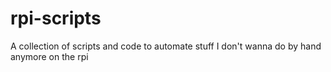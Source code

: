 # rpi-scripts
A collection of scripts and code to automate stuff I don't wanna do by hand anymore on the rpi
